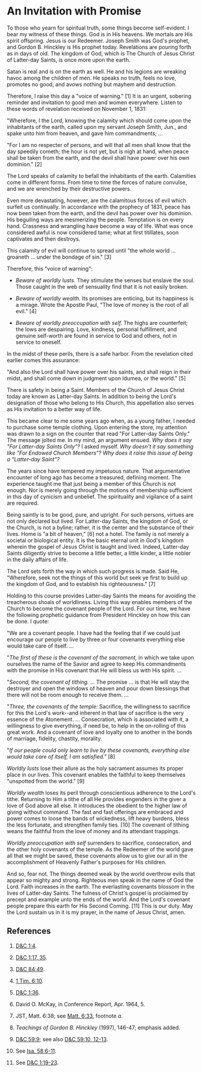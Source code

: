 # An Invitation with Promise

To those who yearn for spiritual truth, some things become self-evident. I
bear my witness of these things. God is in His heavens. We mortals are His
spirit offspring. Jesus is our Redeemer. Joseph Smith was God's prophet, and
Gordon B. Hinckley is His prophet today. Revelations are pouring forth as in
days of old. The kingdom of God, which is The Church of Jesus Christ of
Latter-day Saints, is once more upon the earth.

Satan is real and is on the earth as well. He and his legions are wreaking
havoc among the children of men. He speaks no truth, feels no love, promotes
no good, and avows nothing but mayhem and destruction.

Therefore, I raise this day a "voice of warning." [1]  It is an urgent,
sobering reminder and invitation to good men and women everywhere. Listen to
these words of revelation received on November 1, 1831:

"Wherefore, I the Lord, knowing the calamity which should come upon the
inhabitants of the earth, called upon my servant Joseph Smith, Jun., and spake
unto him from heaven, and gave him commandments; ...

"For I am no respecter of persons, and will that all men shall know that the
day speedily cometh; the hour is not yet, but is nigh at hand, when peace
shall be taken from the earth, and the devil shall have power over his own
dominion." [2]

The Lord speaks of calamity to befall the inhabitants of the earth. Calamities
come in different forms. From time to time the forces of nature convulse, and
we are wrenched by their destructive powers.

Even more devastating, however, are the calamitous forces of evil which
surfeit us continually. In accordance with the prophecy of 1831, peace has now
been taken from the earth, and the devil has power over his dominion. His
beguiling ways are mesmerizing the people. Temptation is on every hand.
Crassness and wrangling have become a way of life. What was once considered
awful is now considered tame; what at first titillates, soon captivates and
then destroys.

This calamity of evil will continue to spread until "the whole world ...
groaneth ... under the bondage of sin." [3]

Therefore, this "voice of warning":

  * _Beware of worldly lusts._ They stimulate the senses but enslave the soul. Those caught in the web of sensuality find that it is not easily broken.

  * _Beware of worldly wealth._ Its promises are enticing, but its happiness is a mirage. Wrote the Apostle Paul, "The love of money is the root of all evil." [4] 

  * _Beware of worldly preoccupation with self._ The highs are counterfeit; the lows are despairing. Love, kindness, personal fulfillment, and genuine self-worth are found in service to God and others, not in service to oneself.

In the midst of these perils, there is a safe harbor. From the revelation
cited earlier comes this assurance:

"And also the Lord shall have power over his saints, and shall reign in their
midst, and shall come down in judgment upon Idumea, or the world." [5]

There is safety in being a Saint. Members of the Church of Jesus Christ today
are known as Latter-day Saints. In addition to being the Lord's designation of
those who belong to His Church, this appellation also serves as His invitation
to a better way of life.

This became clear to me some years ago when, as a young father, I needed to
purchase some temple clothing. Upon entering the store, my attention was drawn
to a sign on the counter that read "For Latter-day Saints Only." The message
jolted me. In my mind, an argument ensued. _Why does it say "For Latter-day
Saints Only"?_ I asked myself. _Why doesn't it say something like "For Endowed
Church Members"? Why does it raise this issue of being a "Latter-day Saint"?_

The years since have tempered my impetuous nature. That argumentative
encounter of long ago has become a treasured, defining moment. The experience
taught me that just being a member of this Church is not enough. Nor is merely
going through the motions of membership sufficient in this day of cynicism and
unbelief. The spirituality and vigilance of a saint are required.

Being saintly is to be good, pure, and upright. For such persons, virtues are
not only declared but lived. For Latter-day Saints, the kingdom of God, or the
Church, is not a byline; rather, it is the center and the substance of their
lives. Home is "a bit of heaven," [6]  not a hotel. The family is not merely a
societal or biological entity. It is the basic eternal unit in God's kingdom
wherein the gospel of Jesus Christ is taught and lived. Indeed, Latter-day
Saints diligently strive to become a little better, a little kinder, a little
nobler in the daily affairs of life.

The Lord sets forth the way in which such progress is made. Said He,
"Wherefore, seek not the things of this world but seek ye first to build up
the kingdom of God, and to establish his righteousness." [7]

Holding to this course provides Latter-day Saints the means for avoiding the
treacherous shoals of worldliness. Living this way enables members of the
Church to become the covenant people of the Lord. For our time, we have the
following prophetic guidance from President Hinckley on how this can be done.
I quote:

"We are a covenant people. I have had the feeling that if we could just
encourage our people to live by three or four covenants everything else would
take care of itself. ...

"_The first of these is the covenant of the sacrament,_ in which we take upon
ourselves the name of the Savior and agree to keep His commandments with the
promise in His covenant that He will bless us with His spirit. ...

"_Second, the covenant of tithing._ ... The promise ... is that He will stay the
destroyer and open the windows of heaven and pour down blessings that there
will not be room enough to receive them. ...

"_Three, the covenants of the temple:_ Sacrifice, the willingness to sacrifice
for this the Lord's work--and inherent in that law of sacrifice is the very
essence of the Atonement. ... Consecration, which is associated with it, a
willingness to give everything, if need be, to help in the on-rolling of this
great work. And a covenant of love and loyalty one to another in the bonds of
marriage, fidelity, chastity, morality.

"_If our people could only learn to live by these covenants, everything else
would take care of itself, I am satisfied."_ [8]

_Worldly lusts_ lose their allure as the holy sacrament assumes its proper
place in our lives. This covenant enables the faithful to keep themselves
"unspotted from the world." [9]

_Worldly wealth_ loses its peril through conscientious adherence to the Lord's
tithe. Returning to Him a tithe of all He provides engenders in the giver a
love of God above all else. It introduces the obedient to the higher law of
giving without command. The fast and fast offerings are embraced and power
comes to loose the bands of wickedness, lift heavy burdens, bless the less
fortunate, and strengthen family ties. [10]  The covenant of tithing weans the
faithful from the love of money and its attendant trappings.

_Worldly preoccupation with self_ surrenders to sacrifice, consecration, and
the other holy covenants of the temple. As the Redeemer of the world gave all
that we might be saved, these covenants allow us to give our all in the
accomplishment of Heavenly Father's purposes for His children.

And so, fear not. The things deemed weak by the world overthrow evils that
appear so mighty and strong. Righteous men speak in the name of God the Lord.
Faith increases in the earth. The everlasting covenants blossom in the lives
of Latter-day Saints. The fulness of Christ's gospel is proclaimed by precept
and example unto the ends of the world. And the Lord's covenant people prepare
this earth for His Second Coming. [11]  This is our duty. May the Lord sustain
us in it is my prayer, in the name of Jesus Christ, amen.

## References

  1.   [D&amp;C 1:4](https://www.lds.org/scriptures/dc-testament/dc/1.4?lang=eng#3).

  2.   [D&amp;C 1:17, 35](https://www.lds.org/scriptures/dc-testament/dc/1.17%2C35?lang=eng#16).

  3.   [D&amp;C 84:49](https://www.lds.org/scriptures/dc-testament/dc/84.49?lang=eng#48).

  4.   [1 Tim. 6:10](https://www.lds.org/scriptures/nt/1-tim/6.10?lang=eng#9).

  5.   [D&amp;C 1:36](https://www.lds.org/scriptures/dc-testament/dc/1.36?lang=eng#35).

  6.  David O. McKay, in Conference Report, Apr. 1964, 5.

  7.  JST, Matt. 6:38; see [Matt. 6:33](https://www.lds.org/scriptures/nt/matt/6.33?lang=eng#32), footnote _a._

  8.   _Teachings of Gordon B. Hinckley_ (1997), 146-47; emphasis added.

  9.   [D&amp;C 59:9](https://www.lds.org/scriptures/dc-testament/dc/59.9?lang=eng#8); see also [D&amp;C 59:10, 12-13](https://www.lds.org/scriptures/dc-testament/dc/59.10%2C12-13?lang=eng#9).

  10.  See [Isa. 58:6-11](https://www.lds.org/scriptures/ot/isa/58.6-11?lang=eng#5).

  11.  See [D&amp;C 1:19-23](https://www.lds.org/scriptures/dc-testament/dc/1.19-23?lang=eng#18).

